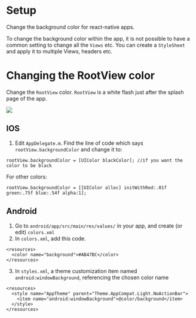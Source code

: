 # Setup
Change the background color for react-native apps. 

To change the background color within the app, it is not possible to have a common setting to change all the `Views` etc. You can create a `StyleSheet` and apply it to multiple Views, headers etc.

# Changing the RootView color
Change the `RootView` color. `RootView` is a white flash just after the splash page of the app. 

![](https://3lhowb48prep40031529g5yj-wpengine.netdna-ssl.com/wp-content/uploads/2015/11/white-blip.gif)

## IOS

1. Edit `AppDelegate.m`. Find the line of code which says `rootView.backgroundColor` and change it to:

```
rootView.backgroundColor = [UIColor blackColor]; //if you want the color to be black
```
For other colors:
```
rootView.backgroundColor = [[UIColor alloc] initWithRed:.01f green:.75f blue:.54f alpha:1];
```

## Android

1. Go to `android/app/src/main/res/values/` in your app, and create (or edit) `colors.xml`
2. In `colors.xml`, add this code.
```
<resources>
  <color name="background">#AB47BC</color>
</resources>
```
3. In `styles.xml`, a theme customization item named `android:windowBackground`, referencing the chosen color name
```
<resources>
  <style name="AppTheme" parent="Theme.AppCompat.Light.NoActionBar">
    <item name="android:windowBackground">@color/background</item>
  </style>
</resources>
```

